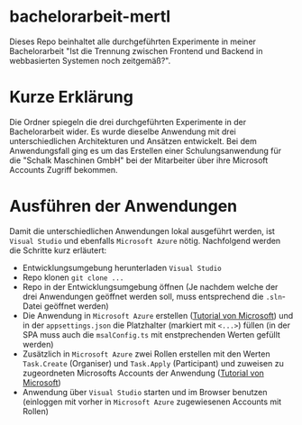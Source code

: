 # bachelorarbeit-mertl
Dieses Repo beinhaltet alle durchgeführten Experimente in meiner Bachelorarbeit "Ist die Trennung zwischen Frontend und Backend in webbasierten Systemen noch zeitgemäß?".

# Kurze Erklärung
Die Ordner spiegeln die drei durchgeführten Experimente in der Bachelorarbeit wider. Es wurde dieselbe Anwendung mit drei unterschiedlichen Architekturen und Ansätzen entwickelt.
Bei dem Anwendungsfall ging es um das Erstellen einer Schulungsanwendung für die "Schalk Maschinen GmbH" bei der Mitarbeiter über ihre Microsoft Accounts Zugriff bekommen.

# Ausführen der Anwendungen
Damit die unterschiedlichen Anwendungen lokal ausgeführt werden, ist `Visual Studio` und ebenfalls `Microsoft Azure` nötig. Nachfolgend werden die Schritte kurz erläutert:
- Entwicklungsumgebung herunterladen `Visual Studio`
- Repo klonen `git clone ...`
- Repo in der Entwicklungsumgebung öffnen (Je nachdem welche der drei Anwendungen geöffnet werden soll, muss entsprechend die `.sln`-Datei geöffnet werden)
- Die Anwendung in `Microsoft Azure` erstellen ([Tutorial von Microsoft](https://learn.microsoft.com/de-de/entra/identity-platform/quickstart-register-app)) und in der `appsettings.json` die Platzhalter (markiert mit `<...>`) füllen (in der SPA muss auch die `msalConfig.ts` mit enstprechenden Werten gefüllt werden)
- Zusätzlich in `Microsoft Azure` zwei Rollen erstellen mit den Werten `Task.Create` (Organiser) und `Task.Apply` (Participant) und zuweisen zu zugeordneten Microsofts Accounts der Anwendung ([Tutorial von Microsoft](https://learn.microsoft.com/de-de/entra/identity-platform/howto-add-app-roles-in-apps)) 
- Anwendung über `Visual Studio` starten und im Browser benutzen (einloggen mit vorher in `Microsoft Azure` zugewiesenen Accounts mit Rollen)
